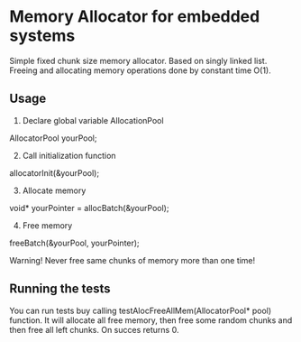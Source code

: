 # Memory Allocator for embedded systems
Simple fixed chunk size memory allocator. Based on singly linked list. Freeing and allocating memory operations done by constant time O(1).
## Usage
1) Declare global variable AllocationPool

AllocatorPool yourPool;

2) Call initialization function 

allocatorInit(&yourPool);

3) Allocate memory

void* yourPointer = allocBatch(&yourPool);

4) Free memory

freeBatch(&yourPool, yourPointer);

Warning! Never free same chunks of memory more than one time!

## Running the tests

You can run tests buy calling testAlocFreeAllMem(AllocatorPool* pool) function.
It will allocate all free memory, then free some random chunks and then free all left
chunks. On succes returns 0.
